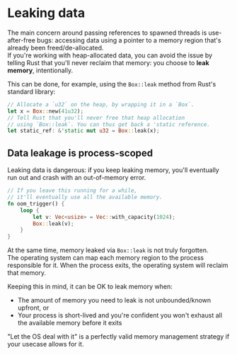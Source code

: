 # Leaking data

The main concern around passing references to spawned threads is use-after-free bugs: 
accessing data using a pointer to a memory region that's already been freed/de-allocated.  
If you're working with heap-allocated data, you can avoid the issue by
telling Rust that you'll never reclaim that memory: you choose to **leak memory**, 
intentionally.

This can be done, for example, using the `Box::leak` method from Rust's standard library:

```rust
// Allocate a `u32` on the heap, by wrapping it in a `Box`.
let x = Box::new(41u32);
// Tell Rust that you'll never free that heap allocation
// using `Box::leak`. You can thus get back a 'static reference.
let static_ref: &'static mut u32 = Box::leak(x);
```

## Data leakage is process-scoped

Leaking data is dangerous: if you keep leaking memory, you'll eventually
run out and crash with an out-of-memory error.  

```rust
// If you leave this running for a while, 
// it'll eventually use all the available memory.
fn oom_trigger() {
    loop {
        let v: Vec<usize> = Vec::with_capacity(1024);
        Box::leak(v);
    }
}
```

At the same time, memory leaked via `Box::leak` is not truly forgotten.  
The operating system can map each memory region to the process responsible for it.
When the process exits, the operating system will reclaim that memory.

Keeping this in mind, it can be OK to leak memory when:

- The amount of memory you need to leak is not unbounded/known upfront, or
- Your process is short-lived and you're confident you won't exhaust 
  all the available memory before it exits

"Let the OS deal with it" is a perfectly valid memory management strategy
if your usecase allows for it.
